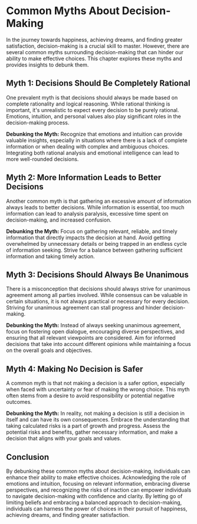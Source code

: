 Common Myths About Decision-Making
===========================================

In the journey towards happiness, achieving dreams, and finding greater satisfaction, decision-making is a crucial skill to master. However, there are several common myths surrounding decision-making that can hinder our ability to make effective choices. This chapter explores these myths and provides insights to debunk them.

**Myth 1: Decisions Should Be Completely Rational**
---------------------------------------------------

One prevalent myth is that decisions should always be made based on complete rationality and logical reasoning. While rational thinking is important, it's unrealistic to expect every decision to be purely rational. Emotions, intuition, and personal values also play significant roles in the decision-making process.

**Debunking the Myth:** Recognize that emotions and intuition can provide valuable insights, especially in situations where there is a lack of complete information or when dealing with complex and ambiguous choices. Integrating both rational analysis and emotional intelligence can lead to more well-rounded decisions.

**Myth 2: More Information Leads to Better Decisions**
------------------------------------------------------

Another common myth is that gathering an excessive amount of information always leads to better decisions. While information is essential, too much information can lead to analysis paralysis, excessive time spent on decision-making, and increased confusion.

**Debunking the Myth:** Focus on gathering relevant, reliable, and timely information that directly impacts the decision at hand. Avoid getting overwhelmed by unnecessary details or being trapped in an endless cycle of information seeking. Strive for a balance between gathering sufficient information and taking timely action.

**Myth 3: Decisions Should Always Be Unanimous**
------------------------------------------------

There is a misconception that decisions should always strive for unanimous agreement among all parties involved. While consensus can be valuable in certain situations, it is not always practical or necessary for every decision. Striving for unanimous agreement can stall progress and hinder decision-making.

**Debunking the Myth:** Instead of always seeking unanimous agreement, focus on fostering open dialogue, encouraging diverse perspectives, and ensuring that all relevant viewpoints are considered. Aim for informed decisions that take into account different opinions while maintaining a focus on the overall goals and objectives.

**Myth 4: Making No Decision is Safer**
---------------------------------------

A common myth is that not making a decision is a safer option, especially when faced with uncertainty or fear of making the wrong choice. This myth often stems from a desire to avoid responsibility or potential negative outcomes.

**Debunking the Myth:** In reality, not making a decision is still a decision in itself and can have its own consequences. Embrace the understanding that taking calculated risks is a part of growth and progress. Assess the potential risks and benefits, gather necessary information, and make a decision that aligns with your goals and values.

**Conclusion**
--------------

By debunking these common myths about decision-making, individuals can enhance their ability to make effective choices. Acknowledging the role of emotions and intuition, focusing on relevant information, embracing diverse perspectives, and recognizing the risks of inaction can empower individuals to navigate decision-making with confidence and clarity. By letting go of limiting beliefs and embracing a balanced approach to decision-making, individuals can harness the power of choices in their pursuit of happiness, achieving dreams, and finding greater satisfaction.
